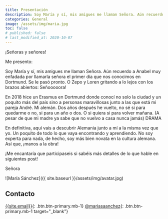 ```yaml
---
title: Presentación
description: Soy María y sí, mis amigues me llaman Señora. Aún recuerdo a Anabel muy enfadada por llamarla señora el primer día que nos conocimos en Dortmund...
categories: General
image: /assets/img/maria.jpg
toc: false
# published: false
# last_modified_at: 2020-10-07
---
```

¡Señoras y señores!

Me presento:

Soy María y sí, mis amigues me llaman Señora. Aún recuerdo a Anabel muy enfadada por llamarla señora el primer día que nos conocimos en Dortmund. Se le pasó pronto. O Zepo y Loren gritando a lo lejos con los brazos abiertos: Señooooora!

<!--more-->

En 2018 hice un Erasmus en Dortmund donde conocí no solo la ciudad y un poquito más del país sino a personas maravillosas junto a las que está mi pareja André. Mi alemán. Dos años después he vuelto, no sé si para quedarme o no, si para un año o dos. O si quiera si para volver mañana. (A pesar de que mi madre ya sabe que no vuelvo a casa nunca jamás) DRAMA

En definitiva, aquí vais a descubrir Alemania junto a mí a la misma vez que yo. Un poquito de todo lo que vaya encontrando y aprendiendo. No soy experta para nada, de hecho, soy más bien novata en la cultura alemana.  Así que, ¡manos a la obra!

¡Me encantaría que participaseis si sabéis más detalles de lo que hable en siguientes post!

Señora

![María Sánchez]({{ site.baseurl }}/assets/img/avatar.jpg)

## Contacto

[{{site.email}}](&#x6D;&#x61;&#x69;&#x6C;&#x74;&#x6F;&#x3A;{{site.email}}){: .btn.btn-primary.mb-1}
[@mariasaanchez](https://www.instagram.com/mariasaanchez/){: .btn.btn-primary.mb-1 target="_blank"}